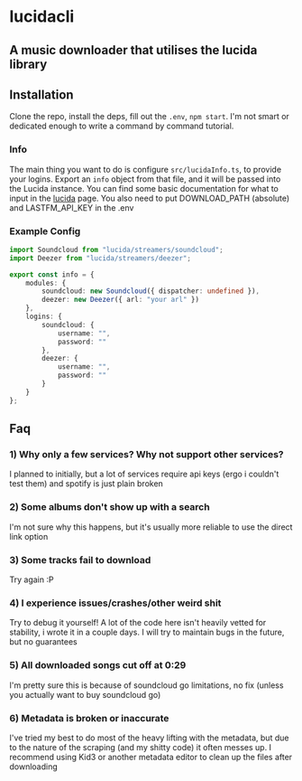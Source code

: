 # lucidacli
## A music downloader that utilises the lucida library

## Installation
Clone the repo, install the deps, fill out the `.env`, `npm start`. I'm not smart or dedicated enough to write a command by command tutorial.

### Info
The main thing you want to do is configure `src/lucidaInfo.ts`, to provide your logins.
Export an `info` object from that file, and it will be passed into the Lucida instance. You can find some basic documentation for what to input in the [lucida](https://www.npmjs.com/package/lucida) page. You also need to put DOWNLOAD_PATH (absolute) and LASTFM_API_KEY in the .env

### Example Config
```ts
import Soundcloud from "lucida/streamers/soundcloud";
import Deezer from "lucida/streamers/deezer";

export const info = {
    modules: {
        soundcloud: new Soundcloud({ dispatcher: undefined }),
        deezer: new Deezer({ arl: "your arl" })
    },
    logins: {
        soundcloud: {
            username: "",
            password: ""
        },
        deezer: {
            username: "",
            password: ""
        }
    }
};
```

## Faq

### 1) Why only a few services? Why not support other services?
I planned to initially, but a lot of services require api keys (ergo i couldn't test them) and spotify is just plain broken

### 2) Some albums don't show up with a search
I'm not sure why this happens, but it's usually more reliable to use the direct link option

### 3) Some tracks fail to download
Try again :P

### 4) I experience issues/crashes/other weird shit
Try to debug it yourself! A lot of the code here isn't heavily vetted for stability, i wrote it in a couple days. I will try to maintain bugs in the future, but no guarantees

### 5) All downloaded songs cut off at 0:29
I'm pretty sure this is because of soundcloud go limitations, no fix (unless you actually want to buy soundcloud go)

### 6) Metadata is broken or inaccurate
I've tried my best to do most of the heavy lifting with the metadata, but due to the nature of the scraping (and my shitty code) it often messes up. I recommend using Kid3 or another metadata editor to clean up the files after downloading